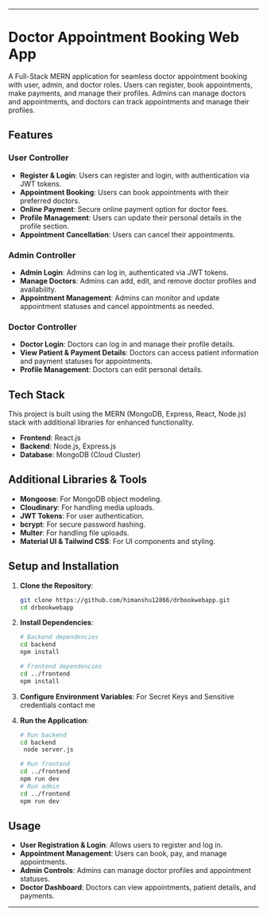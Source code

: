 

---

# Doctor Appointment Booking Web App

A Full-Stack MERN application for seamless doctor appointment booking with user, admin, and doctor roles. Users can register, book appointments, make payments, and manage their profiles. Admins can manage doctors and appointments, and doctors can track appointments and manage their profiles.

## Features

### User Controller

- **Register & Login**: Users can register and login, with authentication via JWT tokens.
- **Appointment Booking**: Users can book appointments with their preferred doctors.
- **Online Payment**: Secure online payment option for doctor fees.
- **Profile Management**: Users can update their personal details in the profile section.
- **Appointment Cancellation**: Users can cancel their appointments.

### Admin Controller

- **Admin Login**: Admins can log in, authenticated via JWT tokens.
- **Manage Doctors**: Admins can add, edit, and remove doctor profiles and availability.
- **Appointment Management**: Admins can monitor and update appointment statuses and cancel appointments as needed.

### Doctor Controller

- **Doctor Login**: Doctors can log in and manage their profile details.
- **View Patient & Payment Details**: Doctors can access patient information and payment statuses for appointments.
- **Profile Management**: Doctors can edit personal details.

## Tech Stack

This project is built using the MERN (MongoDB, Express, React, Node.js) stack with additional libraries for enhanced functionality.

- **Frontend**: React.js
- **Backend**: Node.js, Express.js
- **Database**: MongoDB (Cloud Cluster)

## Additional Libraries & Tools

- **Mongoose**: For MongoDB object modeling.
- **Cloudinary**: For handling media uploads.
- **JWT Tokens**: For user authentication.
- **bcrypt**: For secure password hashing.
- **Multer**: For handling file uploads.
- **Material UI & Tailwind CSS**: For UI components and styling.

## Setup and Installation

1. **Clone the Repository**:
   ```bash
   git clone https://github.com/himanshu12866/drbookwebapp.git
   cd drbookwebapp
   ```

2. **Install Dependencies**:
   ```bash
   # Backend dependencies
   cd backend
   npm install

   # Frontend dependencies
   cd ../frontend
   npm install
   ```

3. **Configure Environment Variables**:
   For Secret Keys and Sensitive credentials contact me

4. **Run the Application**:
   ```bash
   # Run backend
   cd backend
    node server.js

   # Run frontend
   cd ../frontend
   npm run dev
   # Run admin
   cd ../frontend
   npm run dev
   ```

## Usage

- **User Registration & Login**: Allows users to register and log in.
- **Appointment Management**: Users can book, pay, and manage appointments.
- **Admin Controls**: Admins can manage doctor profiles and appointment statuses.
- **Doctor Dashboard**: Doctors can view appointments, patient details, and payments.

---
